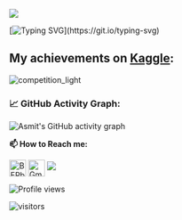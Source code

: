 ![](https://github.com/AzizMGV/CV/blob/main/Images/forGitHub.png)

[![Typing SVG](https://readme-typing-svg.herokuapp.com?color=%2336BCF7&center=true&vCenter=true&width=600&lines=Hi+there+👋,+I+am+Azizdzhon+Amindzhanov;+Welcome+to+My+Profile!)](https://git.io/typing-svg)

## My achievements on [Kaggle](https://www.kaggle.com/azizdzhon):

![competition_light](https://road-to-kaggle-grandmaster.vercel.app/api/badges/andrej0marinchenko/competition/light)


<!--   GitHub stats graph -->
### 📈 GitHub Activity Graph:
![Asmit's GitHub activity graph](https://activity-graph.herokuapp.com/graph?username=AzizMGV&hide_border=true&theme=redical)


**📫 How to Reach me:**
<p align="left">
<a href="https://www.linkedin.com/in/azizml/" target="blank"><img align="center" src="https://raw.githubusercontent.com/BEPb/BEPb/master/assets/linkedin.svg" alt="BEPb" height="30" width="30" /></a>
<a href="mailto:mceladio@gmail.com" target="blank"><img align="center" src="https://raw.githubusercontent.com/BEPb/BEPb/master/assets/gmail.svg" alt="Gmail" height="30" width="30" /></a>
<a href="https://t.me/azizsugd" alt="Connect on Telegram"> <img src="https://img.shields.io/badge/WHATSAPP-%2325D366.svg?&style=for-the-badge&logo=whatsapp&logoColor=white" /> </a>
</p>



![Profile views](https://gpvc.arturio.dev/AzizMGV)

<p align="left">
<img src="https://visitor-badge.laobi.icu/badge?page_id=AzizMGV.AzizMGV" alt="visitors"/>
</p>

